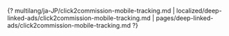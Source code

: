 {? multilang/ja-JP/click2commission-mobile-tracking.md | localized/deep-linked-ads/click2commission-mobile-tracking.md | pages/deep-linked-ads/click2commission-mobile-tracking.md ?}
